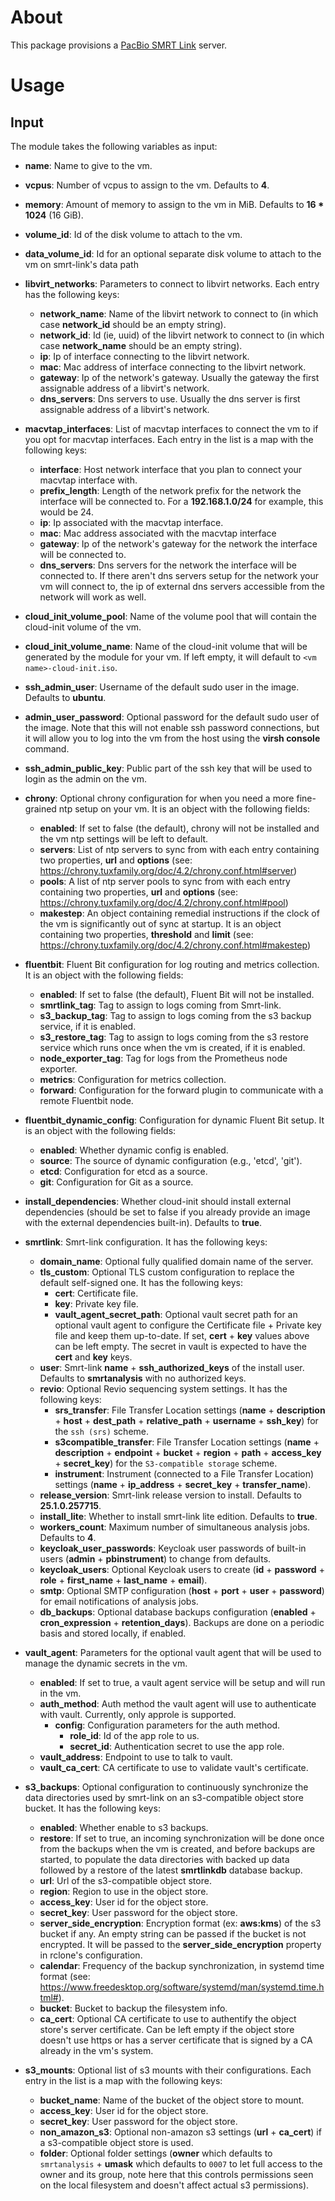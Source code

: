 # About

This package provisions a [PacBio SMRT Link](https://www.pacb.com/smrt-link/) server.

# Usage

## Input

The module takes the following variables as input:

- **name**: Name to give to the vm.

- **vcpus**: Number of vcpus to assign to the vm. Defaults to **4**.

- **memory**: Amount of memory to assign to the vm in MiB. Defaults to **16 * 1024** (16 GiB).

- **volume_id**: Id of the disk volume to attach to the vm.

- **data_volume_id**: Id for an optional separate disk volume to attach to the vm on smrt-link's data path

- **libvirt_networks**: Parameters to connect to libvirt networks. Each entry has the following keys:
  - **network_name**: Name of the libvirt network to connect to (in which case **network_id** should be an empty string).
  - **network_id**: Id (ie, uuid) of the libvirt network to connect to (in which case **network_name** should be an empty string).
  - **ip**: Ip of interface connecting to the libvirt network.
  - **mac**: Mac address of interface connecting to the libvirt network.
  - **gateway**: Ip of the network's gateway. Usually the gateway the first assignable address of a libvirt's network.
  - **dns_servers**: Dns servers to use. Usually the dns server is first assignable address of a libvirt's network.

- **macvtap_interfaces**: List of macvtap interfaces to connect the vm to if you opt for macvtap interfaces. Each entry in the list is a map with the following keys:
  - **interface**: Host network interface that you plan to connect your macvtap interface with.
  - **prefix_length**: Length of the network prefix for the network the interface will be connected to. For a **192.168.1.0/24** for example, this would be 24.
  - **ip**: Ip associated with the macvtap interface. 
  - **mac**: Mac address associated with the macvtap interface
  - **gateway**: Ip of the network's gateway for the network the interface will be connected to.
  - **dns_servers**: Dns servers for the network the interface will be connected to. If there aren't dns servers setup for the network your vm will connect to, the ip of external dns servers accessible from the network will work as well.

- **cloud_init_volume_pool**: Name of the volume pool that will contain the cloud-init volume of the vm.

- **cloud_init_volume_name**: Name of the cloud-init volume that will be generated by the module for your vm. If left empty, it will default to ``<vm name>-cloud-init.iso``.

- **ssh_admin_user**: Username of the default sudo user in the image. Defaults to **ubuntu**.

- **admin_user_password**: Optional password for the default sudo user of the image. Note that this will not enable ssh password connections, but it will allow you to log into the vm from the host using the **virsh console** command.

- **ssh_admin_public_key**: Public part of the ssh key that will be used to login as the admin on the vm.

- **chrony**: Optional chrony configuration for when you need a more fine-grained ntp setup on your vm. It is an object with the following fields:
  - **enabled**: If set to false (the default), chrony will not be installed and the vm ntp settings will be left to default.
  - **servers**: List of ntp servers to sync from with each entry containing two properties, **url** and **options** (see: https://chrony.tuxfamily.org/doc/4.2/chrony.conf.html#server)
  - **pools**: A list of ntp server pools to sync from with each entry containing two properties, **url** and **options** (see: https://chrony.tuxfamily.org/doc/4.2/chrony.conf.html#pool)
  - **makestep**: An object containing remedial instructions if the clock of the vm is significantly out of sync at startup. It is an object containing two properties, **threshold** and **limit** (see: https://chrony.tuxfamily.org/doc/4.2/chrony.conf.html#makestep)

- **fluentbit**: Fluent Bit configuration for log routing and metrics collection. It is an object with the following fields:
  - **enabled**: If set to false (the default), Fluent Bit will not be installed.
  - **smrtlink_tag**: Tag to assign to logs coming from Smrt-link.
  - **s3_backup_tag**: Tag to assign to logs coming from the s3 backup service, if it is enabled.
  - **s3_restore_tag**: Tag to assign to logs coming from the s3 restore service which runs once when the vm is created, if it is enabled.
  - **node_exporter_tag**: Tag for logs from the Prometheus node exporter.
  - **metrics**: Configuration for metrics collection.
  - **forward**: Configuration for the forward plugin to communicate with a remote Fluentbit node.

- **fluentbit_dynamic_config**: Configuration for dynamic Fluent Bit setup. It is an object with the following fields:
  - **enabled**: Whether dynamic config is enabled.
  - **source**: The source of dynamic configuration (e.g., 'etcd', 'git').
  - **etcd**: Configuration for etcd as a source.
  - **git**: Configuration for Git as a source.

- **install_dependencies**: Whether cloud-init should install external dependencies (should be set to false if you already provide an image with the external dependencies built-in). Defaults to **true**.

- **smrtlink**: Smrt-link configuration. It has the following keys:
  - **domain_name**: Optional fully qualified domain name of the server.
  - **tls_custom**: Optional TLS custom configuration to replace the default self-signed one. It has the following keys:
    - **cert**: Certificate file.
    - **key**: Private key file.
    - **vault_agent_secret_path**: Optional vault secret path for an optional vault agent to configure the Certificate file + Private key file and keep them up-to-date. If set, **cert** + **key** values above can be left empty. The secret in vault is expected to have the **cert** and **key** keys.
  - **user**: Smrt-link **name** + **ssh_authorized_keys** of the install user. Defaults to **smrtanalysis** with no authorized keys.
  - **revio**: Optional Revio sequencing system settings. It has the following keys:
    - **srs_transfer**: File Transfer Location settings (**name** + **description** + **host** + **dest_path** + **relative_path** + **username** + **ssh_key**) for the `ssh (srs)` scheme.
    - **s3compatible_transfer**: File Transfer Location settings (**name** + **description** + **endpoint** + **bucket** + **region** + **path** + **access_key** + **secret_key**) for the `S3-compatible storage` scheme.
    - **instrument**: Instrument (connected to a File Transfer Location) settings (**name** + **ip_address** + **secret_key** + **transfer_name**).
  - **release_version**: Smrt-link release version to install. Defaults to **25.1.0.257715**.
  - **install_lite**: Whether to install smrt-link lite edition. Defaults to **true**.
  - **workers_count**: Maximum number of simultaneous analysis jobs. Defaults to **4**.
  - **keycloak_user_passwords**: Keycloak user passwords of built-in users (**admin** + **pbinstrument**) to change from defaults.
  - **keycloak_users**: Optional Keycloak users to create (**id** + **password** + **role** + **first_name** + **last_name** + **email**).
  - **smtp**: Optional SMTP configuration (**host** + **port** + **user** + **password**) for email notifications of analysis jobs.
  - **db_backups**: Optional database backups configuration (**enabled** + **cron_expression** + **retention_days**). Backups are done on a periodic basis and stored locally, if enabled.

- **vault_agent**: Parameters for the optional vault agent that will be used to manage the dynamic secrets in the vm.
  - **enabled**: If set to true, a vault agent service will be setup and will run in the vm.
  - **auth_method**: Auth method the vault agent will use to authenticate with vault. Currently, only approle is supported.
    - **config**: Configuration parameters for the auth method.
      - **role_id**: Id of the app role to us.
      - **secret_id**: Authentication secret to use the app role.
  - **vault_address**: Endpoint to use to talk to vault.
  - **vault_ca_cert**: CA certificate to use to validate vault's certificate.

- **s3_backups**: Optional configuration to continuously synchronize the data directories used by smrt-link on an s3-compatible object store bucket. It has the following keys:
  - **enabled**: Whether enable to s3 backups.
  - **restore**: If set to true, an incoming synchronization will be done once from the backups when the vm is created, and before backups are started, to populate the data directories with backed up data followed by a restore of the latest **smrtlinkdb** database backup.
  - **url**: Url of the s3-compatible object store.
  - **region**: Region to use in the object store.
  - **access_key**: User id for the object store.
  - **secret_key**: User password for the object store.
  - **server_side_encryption**: Encryption format (ex: **aws:kms**) of the s3 bucket if any. An empty string can be passed if the bucket is not encrypted. It will be passed to the **server_side_encryption** property in rclone's configuration.
  - **calendar**: Frequency of the backup synchronization, in systemd time format (see: https://www.freedesktop.org/software/systemd/man/systemd.time.html#).
  - **bucket**: Bucket to backup the filesystem info.
  - **ca_cert**: Optional CA certificate to use to authentify the object store's server certificate. Can be left empty if the object store doesn't use https or has a server certificate that is signed by a CA already in the vm's system.

- **s3_mounts**: Optional list of s3 mounts with their configurations. Each entry in the list is a map with the following keys:
  - **bucket_name**: Name of the bucket of the object store to mount.
  - **access_key**: User id for the object store.
  - **secret_key**: User password for the object store.
  - **non_amazon_s3**: Optional non-amazon s3 settings (**url** + **ca_cert**) if a s3-compatible object store is used.
  - **folder**: Optional folder settings (**owner** which defaults to `smrtanalysis` + **umask** which defaults to `0007` to let full access to the owner and its group, note here that this controls permissions seen on the local filesystem and doesn't affect actual s3 permissions).
